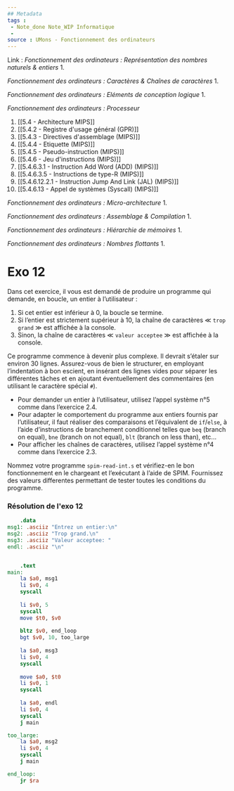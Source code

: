 ```yaml
---
## Metadata
tags : 
 - Note_done Note_WIP Informatique
 - 
source : UMons - Fonctionnement des ordinateurs
---
```


Link :
_Fonctionnement des ordinateurs : Représentation des nombres naturels & entiers_
1.

_Fonctionnement des ordinateurs : Caractères & Chaînes de caractères_
1.

_Fonctionnement des ordinateurs : Eléments de conception logique_
1.

_Fonctionnement des ordinateurs : Processeur_

1. [[5.4 - Architecture MIPS]]
2. [[5.4.2 - Registre d'usage général (GPR)]]
3. [[5.4.3 - Directives d'assemblage (MIPS)]]
4. [[5.4.4 - Etiquette (MIPS)]]
5. [[5.4.5 - Pseudo-instruction (MIPS)]]
6. [[5.4.6 - Jeu d'instructions (MIPS)]]
7. [[5.4.6.3.1 - Instruction Add Word (ADD) (MIPS)]]
8. [[5.4.6.3.5 - Instructions de type-R (MIPS)]]
9. [[5.4.6.12.2.1 - Instruction Jump And Link (JAL) (MIPS)]]
10. [[5.4.6.13 - Appel de systèmes (Syscall) (MIPS)]]

_Fonctionnement des ordinateurs : Micro-architecture_
1.

_Fonctionnement des ordinateurs : Assemblage & Compilation_
1.

_Fonctionnement des ordinateurs : Hiérarchie de mémoires_
1.

_Fonctionnement des ordinateurs : Nombres flottants_
1.

# Exo 12
Dans cet exercice, il vous est demandé de produire un programme qui demande, en boucle, un entier à l’utilisateur : 
1. Si cet entier est inférieur à 0, la boucle se termine. 
2. Si l’entier est strictement supérieur à 10, la chaîne de caractères ≪ `trop grand` ≫ est affichée à la console. 
3. Sinon, la chaîne de caractères  ≪ `valeur acceptee` ≫ est affichée à la console. 

Ce programme commence à devenir plus complexe. Il devrait s’étaler sur environ 30 lignes. Assurez-vous de bien le structurer, en employant l’indentation à bon escient, en insérant des lignes vides pour séparer les différentes tâches et en ajoutant éventuellement des commentaires (en utilisant le caractère spécial `#`).

- Pour demander un entier à l’utilisateur, utilisez l’appel système n°5 comme dans l’exercice 2.4. 
- Pour adapter le comportement du programme aux entiers fournis par l’utilisateur, il faut réaliser des comparaisons et l’équivalent de `if`/`else`, à l’aide d’instructions de branchement conditionnel telles que `beq` (branch on equal), `bne` (branch on not equal), `blt` (branch on less than), etc... 
- Pour afficher les chaînes de caractères, utilisez l’appel système n°4 comme dans l’exercice 2.3. 

Nommez votre programme `spim-read-int.s` et vérifiez-en le bon fonctionnement en le chargeant et l’exécutant à l’aide de SPIM. Fournissez des valeurs differentes permettant de tester toutes les conditions du programme.
### Résolution de l'exo 12
```mips
	.data 
msg1: .asciiz "Entrez un entier:\n" 
msg2: .asciiz "Trop grand.\n" 
msg3: .asciiz "Valeur acceptee: " 
endl: .asciiz "\n" 


	.text 
main: 
	la $a0, msg1 
	li $v0, 4 
	syscall 
	
	li $v0, 5 
	syscall 
	move $t0, $v0 
	
	bltz $v0, end_loop 
	bgt $v0, 10, too_large 
	
	la $a0, msg3 
	li $v0, 4 
	syscall 
	
	move $a0, $t0
	li $v0, 1 
	syscall 
	
	la $a0, endl 
	li $v0, 4 
	syscall 
	j main 

too_large: 
	la $a0, msg2 
	li $v0, 4 
	syscall 
	j main 

end_loop: 
	jr $ra
```